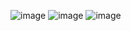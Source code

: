 ![image](https://github.com/mubeen-palh/Computer-Networks-Project/assets/109067650/2019ca26-ee07-48c5-aa54-55ca71c37a3e)
![image](https://github.com/mubeen-palh/Computer-Networks-Project/assets/109067650/22be1f4d-b91d-40fe-8c57-92ded7b50d1d)
![image](https://github.com/mubeen-palh/Computer-Networks-Project/assets/109067650/28ef503b-de4b-4429-9b22-1cc3d14990fb)

